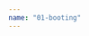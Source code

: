 ```yaml
---
name: "01-booting"
---
```

<object data="./01-booting.pdf" width="100%" height="100%" type='application/pdf'></object>
